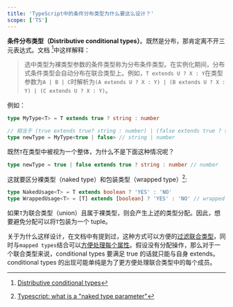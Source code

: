 ```yaml
---
title: 'TypeScript中的条件分布类型为什么要这么设计？'
scope: ['TS']
---
```


**条件分布类型（Distributive conditional types）**。既然是分布，那肯定离不开三元表达式。文档 [^Distributive conditional types]中这样解释：

> 选中类型为裸类型参数的条件类型称为分布条件类型。在实例化期间，分布式条件类型会自动分布在联合类型上。例如，`T extends U ? X : Y`在类型参数为`A | B | C`时解析为`(A extends U ? X : Y) | (B extends U ? X : Y) | (C extends U ? X : Y)`。

例如：

```typescript
type MyType<T> = T extends true ? string : number

// 相当于 (true extends true? string : number) | (false extends true ? string : number)
type newType = MyType<true | false> // string | number
```

既然`T`在类型中被视为一个整体，为什么不是下面这种情况呢？

```typescript
type newType = true | false extends true ? string : number // number
```

这就要区分裸类型（naked type）和包装类型（wrapped type）[^ naked and wrapped]:

```typescript
type NakedUsage<T> = T extends boolean ? 'YES' : 'NO'
type WrappedUsage<T> = [T] extends [boolean] ? 'YES' : 'NO' // wrapped in a tuple
```

如果`T`为联合类型（union）且属于裸类型，则会产生上述的类型分配。因此，想要避免分配可以将`T`包装为一个 tuple。

关于为什么这样设计，在文档中有提到过，这种方式可以方便的[过滤联合类型](/wrap/tc/43_exclude)，同时与`mapped types`结合可以[方便处理每个属性](/wrap/tc/11_tuple_to_object)。假设没有分配操作，那么对于一个联合类型来说，conditional types 要满足 true 的话就只能与自身 extends。conditional types 的出现可能单纯是为了更方便处理联合类型中的每个成员。

[^Distributive conditional types]: [Distributive conditional types](https://www.typescriptlang.org/docs/handbook/release-notes/typescript-2-8.html#distributive-conditional-types)

[^ naked and wrapped]: [Typescript: what is a "naked type parameter"](https://stackoverflow.com/questions/51651499/typescript-what-is-a-naked-type-parameter)
